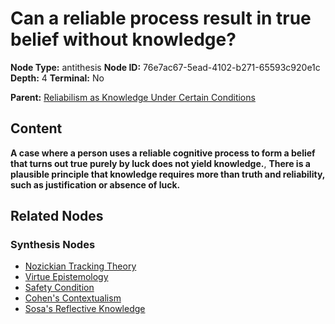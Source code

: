 # Can a reliable process result in true belief without knowledge?

**Node Type:** antithesis
**Node ID:** 76e7ac67-5ead-4102-b271-65593c920e1c
**Depth:** 4
**Terminal:** No

**Parent:** [Reliabilism as Knowledge Under Certain Conditions](reliabilism-as-knowledge-under-certain-conditions-synthesis-77af00c0-e794-463c-b722-809f562dd13f.md)

## Content

**A case where a person uses a reliable cognitive process to form a belief that turns out true purely by luck does not yield knowledge.**, **There is a plausible principle that knowledge requires more than truth and reliability, such as justification or absence of luck.**

## Related Nodes

### Synthesis Nodes

- [Nozickian Tracking Theory](nozickian-tracking-theory-synthesis-855eb56d-4606-4c60-aa38-ae3fda195e58.md)
- [Virtue Epistemology](virtue-epistemology-synthesis-be00014e-d394-499e-8bdb-70c51435d874.md)
- [Safety Condition](safety-condition-synthesis-71288e31-40fc-4445-bc06-fa3248c4f9b9.md)
- [Cohen's Contextualism](cohens-contextualism-synthesis-38f60c40-cdd0-4eb6-b951-aa9b7e3512cd.md)
- [Sosa's Reflective Knowledge](sosas-reflective-knowledge-synthesis-bb7ca801-3239-41d1-8528-e74e6d6bb16f.md)
